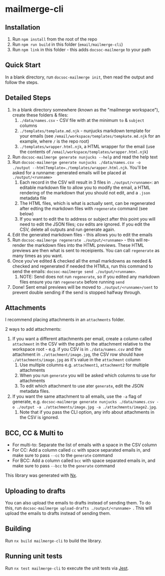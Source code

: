 # mailmerge-cli

## Installation

1. Run `npm install` from the root of the repo
2. Run `npm run build` in this folder (`email/mailmerge-cli`)
3. Run `npm link` in this folder - this adds `docsoc-mailmerge` to your path

## Quick Start

In a blank directory, run `docsoc-mailmerge init`, then read the output and follow the steps.

## Detailed Steps

1. In a blank directory somewhere (known as the "mailmerge workspace"), create these folders & files:
    1. `./data/names.csv` - CSV file with at the minimum `to` & `subject` columns
    2. `./templates/template.md.njk` - nunjucks markdown template for your emails (see `/email/workspace/templates/tempkate.md.njk` for an example, where `/` is the repo root)
    3. `./templates/wrapper.html.njk`, a HTML wrapper for the email (use the contents of `/email/workspace/templates/wrapper.html.njk`)
2. Run `docsoc-mailmerge generate nunjucks --help` and read the help text
3. Run `docsoc-mailmerge generate nunjucks ./data/names.csv -o ./output --htmlTemplate=./templates/wrapper.html.njk`. You'll be asked for a runname: generated emails will be placed at `./output/<runname>`
    1. Each record in the CSV will result in 3 files in `./output/<runname>`: an editable markdown file to allow you to modify the email, a HTML rendering of the markdown that you should not edit, and a `.json` metadata file
    2. The HTML files, which is what is actually sent, can be regenerated after edting the markdown files with `regenerate` command (see below)
    3. If you want to edit the to address or subject after this point you will need to edit the JSON files; csv edits are ignored. If you edit the CSV, delete all outputs and run generate again.
4. Edit the generated markdown files - this allows you to edit the emails
5. Run `docsoc-mailmerge regenerate ./output/<runname>` - this will re-render the markdown files into the HTML previews. These HTML previews are then what is sent to receipients. You can call `regenerate` as many times as you want.
6. Once you've edited & checked all the email markdowns as needed & checked and regenerated if needed the HTMLs, run this command to send the emails: `docsoc-mailmerge send ./output/<runname>`.
    1. NOTE: Send does not run `regenerate`, so if you edited any markdown files ensure you ran `regenerate` before running `send`
7. Done! Sent email previews will be moved to `./output/<runname>/sent` to prevent double sending if the send is stopped halfway through.

## Attachments

I recommend placing attachments in an `attachments` folder.

2 ways to add attachments:

1. If you want a different attachments per email, create a column called `attachment` in the CSV with the path to the attachment relative to the workspace root - e.g. if you CSV is in `./data/names.csv` and the attachment in `./attachment/image.jpg`, the CSV row should have `./attachments/image.jpg` as it's value in the `attachment` column
    1. Use multiple columns e.g. `attachment1`, `attachment2` for multiple attachments
    2. When you run `generate` you will be asked which columns to use for attachments
    3. To edit which attachment to use ater `generate`, edit the JSON metadata files.
2. If you want the same attachment to all emails, use the `-a` flag of generate, e.g. `docsoc-mailmerge generate nunjucks ./data/names.csv -o ./output -a ./attachments/image.jpg -a ./attachments/image2.jpg`.
    1. Note that if you pass the CLI option, any info about attachments in the CSV is ignored.

## BCC, CC & Multi to

-   For multi-to: Separate the list of emails with a space in the CSV column
-   For CC: Add a column called `cc` with space separated emails in, and make sure to pass `--cc` to the `generate` command
-   For BCC: Add a column called `bcc` with space separated emails in, and make sure to pass `--bcc` to the `generate` command

This library was generated with [Nx](https://nx.dev).

## Uploading to drafts

You can also upload the emails to drafts instead of sending them. To do this, run `docsoc-mailmerge upload-drafts ./output/<runname> `. This will upload the emails to drafts instead of sending them.

## Building

Run `nx build mailmerge-cli` to build the library.

## Running unit tests

Run `nx test mailmerge-cli` to execute the unit tests via [Jest](https://jestjs.io).
